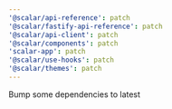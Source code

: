 ```yaml
---
'@scalar/api-reference': patch
'@scalar/fastify-api-reference': patch
'@scalar/api-client': patch
'@scalar/components': patch
'scalar-app': patch
'@scalar/use-hooks': patch
'@scalar/themes': patch
---
```


Bump some dependencies to latest

